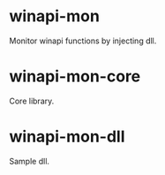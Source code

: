 # winapi-mon
Monitor winapi functions by injecting dll.  

# winapi-mon-core
Core library.  

# winapi-mon-dll
Sample dll.  